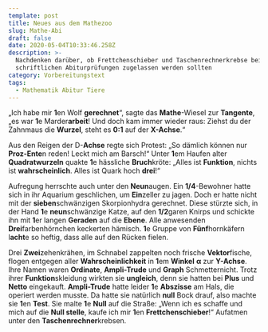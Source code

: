 ```yaml
---
template: post
title: Neues aus dem Mathezoo
slug: Mathe-Abi
draft: false
date: 2020-05-04T10:33:46.258Z
description: >-
  Nachdenken darüber, ob Frettchenschieber und Taschenrechnerkrebse bei den
  schriftlichen Abiturprüfungen zugelassen werden sollten
category: Vorbereitungstext
tags:
  - Mathematik Abitur Tiere
---
```

„Ich habe mir **1**en Wolf **gerechnet**“, sagte das **Mathe**-Wiesel zur **Tangente**, „es war **1**e Marder**arbeit**! Und doch kam immer wieder raus: Ziehst du der Zahnmaus die **Wurzel**, steht es **0:1** auf der **X-Achse**.“



Aus den Reigen der D-**Achse** regte sich Protest: „So dämlich können nur **Proz-Ente**n reden! Leckt mich am Barsch!“ Unter **1**em Haufen alter **Quadratwurzeln** quakte **1**e hässliche **Bruch**kröte: „Alles ist **Funktion**, nichts ist **wahrscheinlich**. Alles ist Quark hoch **drei**!“



Aufregung herrschte auch unter den **Neun**augen. Ein **1/4**-Bewohner hatte sich in ihr Aquarium geschlichen, um **Ein**zeller zu jagen. Doch er hatte nicht mit der **sieben**schwänzigen Skorpionhydra gerechnet. Diese stürzte sich, in der Hand **1**e **neun**schwänzige Katze, auf den **1/2**garen Knirps und schickte ihn mit **1**er langen **Geraden** auf die **Ebene**. Alle anwesenden **Drei**farbenhörnchen keckerten hämisch. **1**e Gruppe von **Fünf**hornkäfern l**acht**e so heftig, dass alle auf den Rücken fielen.



Drei **Zwei**zehenkrähen, im Schnabel zappelten noch frische **Vektor**fische, flogen entgegen aller **Wahrscheinlichkeit** in **1**em **Winkel** **α** zur **Y-Achse**. Ihre Namen waren **Ordinate**, **Ampli-Trude** und **Graph** Schmetternicht. Trotz ihrer **Funktion**skleidung wirkten sie **ungleich**, denn sie hatten bei **Plus** und **Netto** eingekauft. **Ampli-Trude** hatte leider **1**e **Abszisse** am Hals, die operiert werden musste. Da hatte sie natürlich **null** Bock drauf, also machte sie **1**en **Test**. Sie malte **1**e **Null** auf die Straße: „Wenn ich es schaffe und mich auf die **Null stelle**, kaufe ich mir **1**en **Frettchenschieber**!“ Aufatmen unter den **Taschenrechner**krebsen.